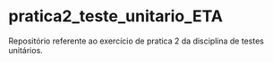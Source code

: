 # pratica2_teste_unitario_ETA
Repositório referente ao exercício de pratica 2 da disciplina de testes unitários.
